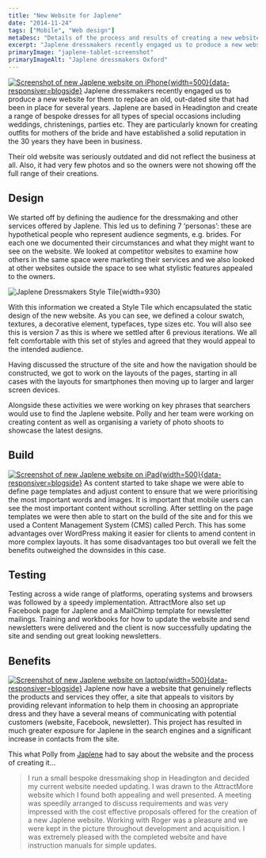 ```yaml
---
title: "New Website for Japlene"
date: "2014-11-24"
tags: ["Mobile", "Web design"]
metaDesc: "Details of the process and results of creating a new website for Japlene Bespoke Dressmaking in Oxford."
excerpt: "Japlene dressmakers recently engaged us to produce a new website for them to replace an old, out-dated site that had been in place for several years. Japlene are based in Headington and create a range of bespoke dresses for all types of special occasions including weddings, christenings, parties etc. Read about how we approached this project and delivered a successful result."
primaryImage: "japlene-tablet-screenshot"
primaryImageAlt: "Japlene dressmakers Oxford"
---
```


[![Screenshot of new Japlene website on iPhone](/optim/blog/japlene-mobile-screenshot.jpg){width=500}{data-responsiver=blogside}](https://japlene.com)
Japlene dressmakers recently engaged us to produce a new website for them to replace an old, out-dated site that had been in place for several years. Japlene are based in Headington and create a range of bespoke dresses for all types of special occasions including weddings, christenings, parties etc. They are particularly known for creating outfits for mothers of the bride and have established a solid reputation in the 30 years they have been in business.

Their old website was seriously outdated and did not reflect the business at all. Also, it had very few photos and so the owners were not showing off the full range of their creations.

## Design
We started off by defining the audience for the dressmaking and other services offered by Japlene. This led us to defining 7 ‘personas’: these are hypothetical people who represent audience segments, e.g. brides. For each one we documented their circumstances and what they might want to see on the website. We looked at competitor websites to examine how others in the same space were marketing their services and we also looked at other websites outside the space to see what stylistic features appealed to the owners.

![Japlene Dressmakers Style Tile](/optim/blog/japlene-style-tile.jpg){width=930}

 With this information we created a Style Tile which encapsulated the static design of the new website. As you can see, we defined a colour swatch, textures, a decorative element, typefaces, type sizes etc. You will also see this is version 7 as this is where we settled after 6 previous iterations. We all felt comfortable with this set of styles and agreed that they would appeal to the intended audience.

Having discussed the structure of the site and how the navigation should be constructed, we got to work on the layouts of the pages, starting in all cases with the layouts for smartphones then moving up to larger and larger screen devices.

Alongside these activities we were working on key phrases that searchers would use to find the Japlene website. Polly and her team were working on creating content as well as organising a variety of photo shoots to showcase the latest designs.

## Build
[![Screenshot of new Japlene website on iPad](/optim/blog/japlene-tablet-screenshot.jpg){width=500}{data-responsiver=blogside}](https://japlene.com)
As content started to take shape we were able to define page templates and adjust content to ensure that we were prioritising the most important words and images. It is important that mobile users can see the most important content without scrolling. After settling on the page templates we were then able to start on the build of the site and for this we used a Content Management System (CMS) called Perch. This has some advantages over WordPress making it easier for clients to amend content in more complex layouts. It has some disadvantages too but overall we felt the benefits outweighed the downsides in this case.

## Testing
Testing across a wide range of platforms, operating systems and browsers was followed by a speedy implementation. AttractMore also set up Facebook page for Japlene and a MailChimp template for newsletter mailings. Training and workbooks for how to update the website and send newsletters were delivered and the client is now successfully updating the site and sending out great looking newsletters.

## Benefits
[![Screenshot of new Japlene website on laptop](/optim/blog/japlene-desktop-screenshot.jpg){width=500}{data-responsiver=blogside}](https://japlene.com)
Japlene now have a website that genuinely reflects the products and services they offer, a site that appeals to visitors by providing relevant information to help them in choosing an appropriate dress and they have a several means of communicating with potential customers (website, Facebook, newsletter). This project has resulted in much greater exposure for Japlene in the search engines and a significant increase in contacts from the site.

This what Polly from [Japlene](https://japlene.com) had to say about the website and the process of creating it…

> I run a small bespoke dressmaking shop in Headington and decided my current website needed updating. I was drawn to the AttractMore website which I found both appealing and well presented. A meeting was speedily arranged to discuss requirements and was very impressed with the cost effective proposals offered for the creation of a new Japlene website. Working with Roger was a pleasure and we were kept in the picture throughout development and acquisition. I was extremely pleased with the completed website and have instruction manuals for simple updates.
